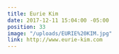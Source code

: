 ```yaml
---
title: Eurie Kim
date: 2017-12-11 15:04:00 -05:00
position: 33
image: "/uploads/EURIE%20KIM.jpg"
link: http://www.eurie-kim.com
---
```


